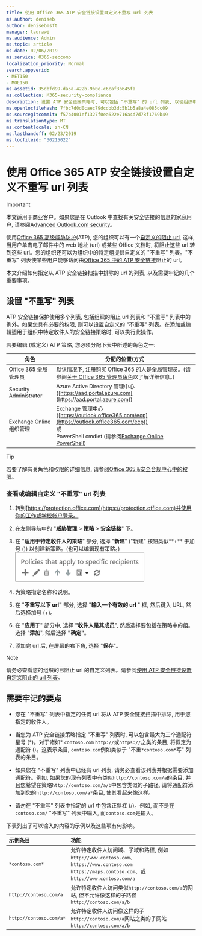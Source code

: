 ```yaml
---
title: 使用 Office 365 ATP 安全链接设置自定义不重写 url 列表
ms.author: deniseb
author: denisebmsft
manager: laurawi
ms.audience: Admin
ms.topic: article
ms.date: 02/06/2019
ms.service: O365-seccomp
localization_priority: Normal
search.appverid:
- MET150
- MOE150
ms.assetid: 35dbfd99-da5a-422b-9b0e-c6caf3b645fa
ms.collection: M365-security-compliance
description: 设置 ATP 安全链接策略时, 可以包括 "不重写" 的 url 列表, 以使组织中的某些人能够访问包含在列表中的网站。
ms.openlocfilehash: 7fbc7d0d0caec79dcdbb3dc5b1b5a8a4e085dc09
ms.sourcegitcommit: f57b4001ef1327f0ea622e716a4d7d78f1769b49
ms.translationtype: MT
ms.contentlocale: zh-CN
ms.lasthandoff: 02/23/2019
ms.locfileid: "30215022"
---
```

# <a name="set-up-a-custom-do-not-rewrite-urls-list-using-office-365-atp-safe-links"></a>使用 Office 365 ATP 安全链接设置自定义不重写 url 列表

> [!IMPORTANT]
> 本文适用于商业客户。如果您是在 Outlook 中查找有关安全链接的信息的家庭用户, 请参阅[Advanced Outlook.com security](https://support.office.com/article/advanced-outlook-com-security-for-office-365-subscribers-882d2243-eab9-4545-a58a-b36fee4a46e2)。

使用[Office 365 高级威胁防护](office-365-atp.md)(ATP), 您的组织可以有一个[自定义的阻止 url](set-up-a-custom-blocked-urls-list-wtih-atp.md), 这样, 当用户单击电子邮件中的 web 地址 (url) 或某些 Office 文档时, 将阻止这些 url 转到这些 url。您的组织还可以为组织中的特定组提供自定义的 "不重写" 列表。"不重写" 列表使某些用户能够访问由[Office 365 中的 ATP 安全链接](atp-safe-links.md)阻止的 url。 
  
本文介绍如何指定从 ATP 安全链接扫描中排除的 url 的列表, 以及需要牢记的几个重要事项。

## <a name="set-up-a-do-not-rewrite-list"></a>设置 "不重写" 列表

ATP 安全链接保护使用多个列表, 包括组织的阻止 url 列表和 "不重写" 列表中的例外。如果您具有必要的权限, 则可以设置自定义的 "不重写" 列表。在添加或编辑适用于组织中特定收件人的安全链接策略时, 可以执行此操作。 

若要编辑 (或定义) ATP 策略, 您必须分配下表中所述的角色之一:

|角色  |分配的位置/方式  |
|---------|---------|
|Office 365 全局管理员 |默认情况下, 注册购买 Office 365 的人是全局管理员。(请参阅[关于 Office 365 管理员角色](https://docs.microsoft.com/office365/admin/add-users/about-admin-roles)以了解详细信息。)         |
|Security Administrator |Azure Active Directory 管理中心 ([https://aad.portal.azure.com](https://aad.portal.azure.com))|
|Exchange Online 组织管理 |Exchange 管理中心 ([https://outlook.office365.com/ecp](https://outlook.office365.com/ecp)) <br>或 <br>  PowerShell cmdlet (请参阅[Exchange Online PowerShell](https://docs.microsoft.com/powershell/exchange/exchange-online/exchange-online-powershell?view=exchange-ps)) |

> [!TIP]
> 若要了解有关角色和权限的详细信息, 请参阅[Office 365 &amp;安全合规中心中的权限](permissions-in-the-security-and-compliance-center.md)。

### <a name="to-view-or-edit-a-custom-do-not-rewrite-urls-list"></a>查看或编辑自定义 "不重写" url 列表
  
1. 转到[https://protection.office.com](https://protection.office.com)并使用你的工作或学校帐户登录。 
    
2. 在左侧导航中的 "**威胁管理** \> **策略** \> **安全链接**" 下。
    
3. 在 "**适用于特定收件人的策略**" 部分, 选择 "**新建**" ("新建" 按钮类似**+** 于加号 ()) 以创建新策略。(也可以编辑现有策略。)<br/>![选择 "新建" 为特定的电子邮件收件人添加安全链接策略](media/01073f42-3cec-4ddb-8c10-4d33ec434676.png)
  
4. 为策略指定名称和说明。
    
5. 在 "**不重写以下 url"** 部分, 选择 "**输入一个有效的 url** " 框, 然后键入 URL, 然后选择加号 (+)。 
    
6. 在 "**应用**于" 部分中, 选择 **"收件人是其成员**", 然后选择要包括在策略中的组。选择 "**添加**", 然后选择 **"确定"**。
    
7. 添加完 url 后, 在屏幕的右下角, 选择 "**保存**"。
    
> [!NOTE]
> 请务必查看您的组织的已阻止 url 的自定义列表。请参阅[使用 ATP 安全链接设置自定义阻止的 url 列表](set-up-a-custom-blocked-urls-list-wtih-atp.md)。 
  
## <a name="important-points-to-keep-in-mind"></a>需要牢记的要点

- 您在 "不重写" 列表中指定的任何 url 将从 ATP 安全链接扫描中排除, 用于您指定的收件人。
 
- 当您为 ATP 安全链接策略指定 "不重写" 列表时, 可以包含最大为三个通配符星号 (\*)。对于诸如\* `contoso.com` `http://`或`https://`之类的条目, 将假定为通配符 ()。这表示条目, `contoso.com`例如类似于 "不重`*contoso.com*`写" 列表的条目。

- 如果您在 "不重写" 列表中已经有 url 列表, 请务必查看该列表并根据需要添加通配符。例如, 如果您的现有列表中有类似`http://contoso.com/a`的条目, 并且您希望在策略`http://contoso.com/a/b`中包含类似的子路径, 请将通配符添加到您的`http://contoso.com/a*`条目, 使其看起来像这样。
    
- 请勿在 "不重写" 列表中指定的 url 中包含正斜杠 (/)。例如, 而不是在`contoso.com/` "不重写" 列表中输入, 而`contoso.com`是输入。
    
下表列出了可以输入的内容的示例以及这些项有何影响。
    
|**示例条目**|**功能**|
|:-----|:-----|
|`*contoso.com*`  <br/> |允许特定收件人访问域、子域和路径, 例如`http://www.contoso.com`、 `https://www.contoso.com` `https://maps.contoso.com`、或`http://www.contoso.com/a`  <br/> |
|`http://contoso.com/a`  <br/> |允许特定收件人访问类似`http://contoso.com/a`的网站, 但不允许像这样的子路径`http://contoso.com/a/b`  <br/> |
|`http://contoso.com/a*`  <br/> |允许特定收件人访问像这样的子`http://contoso.com/a`网站之类的子网站`http://contoso.com/a/b`  <br/> |
   
 